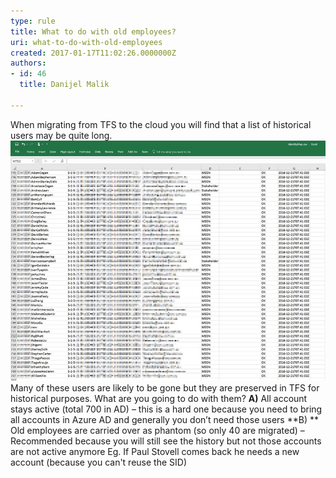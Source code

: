 ```yaml
---
type: rule
title: What to do with old employees?
uri: what-to-do-with-old-employees
created: 2017-01-17T11:02:26.0000000Z
authors:
- id: 46
  title: Danijel Malik

---
```


When migrating from TFS to the cloud you will find that a list of historical users may be quite long.
 ![ TFS Identity Mapping](old-employees-to-the-cloud.jpg)
Many of these users are likely to be gone but they are preserved in TFS for historical purposes. What are you going to do with them? 
**A)** All account stays active (total 700 in AD) – this is a hard one because you need to bring all accounts in Azure AD and generally you don’t need those users
**B) ** Old employees are carried over as phantom  (so only 40 are migrated) – Recommended because you will still see the history but not those accounts are not active anymore
       Eg. If Paul Stovell comes back he needs a new account (because you can't reuse the SID)
